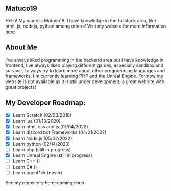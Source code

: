 <h2> Matuco19 </h2>

Hello! My name is Matuco19. I have knowledge in the fullstack area, like html, js, nodejs, python among others! 
Visit my website for more information ~~[here]()~~

<h2>About Me</h2>

I've always liked programming in the backend area but I have knowledge in frontend, I've always liked playing different games, especially sandbox and survival, I always try to learn more about other programming languages and frameworks. I'm currently learning PHP and the Unreal Engine. For now my website is not available as it is still under development, a great website with great projects! 

<h2>My Developer Roadmap:</h2>

- [x] Learn Scratch (02/03/2018)
- [x] Learn lua (01/13/2020)
- [x] Learn html, css and js (01/04/2022)
- [x] Learn discord bot Frameworks (04/21/2022)
- [x] Learn Node.js (05/02/2022)
- [x] Learn python (02/14/2023)
- [ ] Learn php (still in progress)
- [x] Learn Unreal Engine (still in progress)
- [ ] Learn C++ ()
- [ ] Learn C# ()
- [ ] Learn brainf*ck (never)

~~See my repository here: coming soon~~

